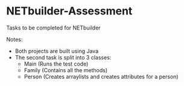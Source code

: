 # NETbuilder-Assessment
Tasks to be completed for NETbuilder

Notes:
- Both projects are built using Java
- The second task is split into 3 classes:
  - Main (Runs the test code)
  - Family (Contains all the methods)
  - Person (Creates arraylists and creates attributes for a person)

